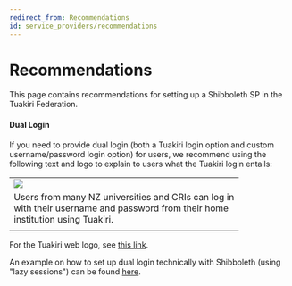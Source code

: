 ```yaml
---
redirect_from: Recommendations
id: service_providers/recommendations
---
```

# Recommendations

This page contains recommendations for setting up a Shibboleth SP in the Tuakiri Federation.

#### Dual Login

If you need to provide dual login (both a Tuakiri login option and custom username/password login option) for users, we recommend using the following text and logo to explain to users what the Tuakiri login entails:

|     |
| --- |
| ![](https://rapidconnect.tuakiri.ac.nz/REANNZ_Tuakiri_service_234x82.png) |
| Users from many NZ universities and CRIs can log in  <br>with their username and password from their home  <br>institution using Tuakiri. |
| **<Log in button>** |

For the Tuakiri web logo, see [this link](https://reannz.atlassian.net/wiki/spaces/Tuakiri/pages/3815538811/Logos).

An example on how to set up dual login technically with Shibboleth (using "lazy sessions") can be found [here](https://aai.kuleuven.be/shibboleth/examples/lazysessions/).
